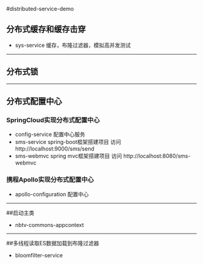 #distributed-service-demo

## 分布式缓存和缓存击穿
- sys-service 缓存，布隆过滤器，模拟高并发测试

---
## 分布式锁


---
## 分布式配置中心
### SpringCloud实现分布式配置中心
- config-service 	配置中心服务
- sms-service spring-boot框架搭建项目
	访问 http://localhost:9000/sms/send
- sms-webmvc  spring mvc框架搭建项目
	访问 http://localhost:8080/sms-webmvc

### 携程Apollo实现分布式配置中心
- apollo-configuration 配置中心


---
##启动主类
- nbtv-commons-appcontext 


---
##多线程读取ES数据加载到布隆过滤器
- bloomfilter-service












